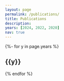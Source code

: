 ```yaml
---
layout: page
permalink: /publications/
title: Publications
description: 
years: [2024, 2022, 2020]
nav: true
---
```

<!-- _pages/publications.md -->
<div class="publications">

{%- for y in page.years %}
  <h2 class="year">{{y}}</h2>
{% endfor %}

</div>
